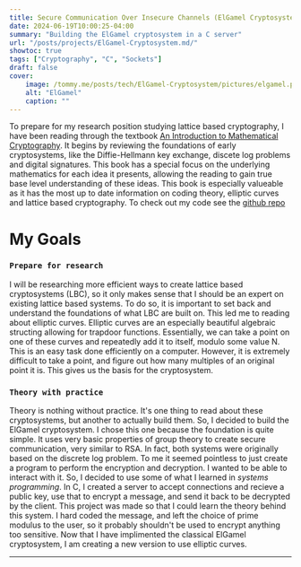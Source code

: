 ```yaml
---
title: Secure Communication Over Insecure Channels (ElGamel Cryptosystem)
date: 2024-06-19T10:00:25-04:00
summary: "Building the ElGamel cryptosystem in a C server"
url: "/posts/projects/ElGamel-Cryptosystem.md/"
showtoc: true
tags: ["Cryptography", "C", "Sockets"]
draft: false
cover:
    image: /tommy.me/posts/tech/ElGamel-Cryptosystem/pictures/elgamel.png
    alt: "ElGamel"
    caption: ""
---
```


To prepare for my research position studying lattice based cryptography, I have been reading through the textbook [An Introduction to Mathematical Cryptography](https://link.springer.com/book/10.1007/978-1-4939-1711-2). It begins by reviewing the foundations of early cryptosystems, like the Diffie-Hellmann key exchange, discete log problems and digital signatures. This book has a special focus on the underlying mathematics for each idea it presents, allowing the reading to gain true base level understanding of these ideas. This book is especially valueable as it has the most up to date information on coding theory, elliptic curves and lattice based cryptography. To check out my code see the [github repo](https://github.com/trozgonyi1/ElGamel-Cryptosystem/tree/main)

# My Goals

### `Prepare for research`

I will be researching more efficient ways to create lattice based cryptosystems (LBC), so it only makes sense that I should be an expert on existing lattice based systems. To do so, it is important to set back and understand the foundations of what LBC are built on. This led me to reading about elliptic curves. Elliptic curves are an especially beautiful algebraic structing allowing for trapdoor functions. Essentially, we can take a point on one of these curves and repeatedly add it to itself, modulo some value N. This is an easy task done efficiently on a computer. However, it is extremely difficult to take a point, and figure out how many multiples of an original point it is. This gives us the basis for the cryptosystem.

### `Theory with practice`

Theory is nothing without practice. It's one thing to read about these cryptosystems, but another to actually build them. So, I decided to build the ElGamel cryptosystem. I chose this one because the foundation is quite simple. It uses very basic properties of group theory to create secure communication, very similar to RSA. In fact, both systems were originally based on the discrete log problem. To me it seemed pointless to just create a program to perform the encryption and decryption. I wanted to be able to interact with it. So, I decided to use some of what I learned in *systems programming*. In C, I created a server to accept connections and recieve a public key, use that to encrypt a message, and send it back to be decrypted by the client. This project was made so that I could learn the theory behind this system. I hard coded the message, and left the choice of prime modulus to the user, so it probably shouldn't be used to encrypt anything too sensitive. Now that I have implimented the classical ElGamel cryptosystem, I am creating a new version to use elliptic curves.

---


